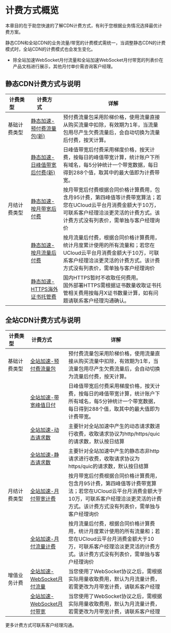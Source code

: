 # 计费方式概览

本章目的在于助您快速的了解CDN计费方式，有利于您根据业务情况选择最优计费方案。

静态CDN和全站CDN的业务流量/带宽的计费模式需统一，当调整静态CDN的计费模式时，全站CDN的计费模式也会发生变化。

* 除全站加速WebSocket月付流量和全站加速WebSocket月付带宽的列表价在产品文档进行展示，其他月付单价需咨询客户经理。

## 静态CDN计费方式与说明



|  计费类型&emsp;&emsp;  |计费方式&emsp;&emsp; | 详解                                                         |
| ------------| ---------------- | ------------------------------------------------------------ |
| 基础计费类型 | [静态加速-预付费流量包(新)](../ucdn/charge/flowday_new.md#静态加速-预付费流量包新)    | 预付费流量包采用阶梯价格，使用流量直接从购买流量中扣除，有效期为1年，当流量包用尽产生欠费流量后，会自动切换为流量后付费，按天计算。|
|              | [静态加速-日峰值带宽后付费(新)](../ucdn/charge/flowday_new.md#静态加速-日峰值带宽后付费新)  | 日峰值带宽后付费采用梯度价格，按天计费，按每日的峰值带宽计算，统计账户下所有域名，每5分钟统计一个带宽数据，每日得到288个值，取其中的最大值即为计费带宽。|
| 月结计费类型 | [静态加速-按月带宽后付费](ucdn/charge/month)   | 按月带宽后付费根据合同价格计算费用，包含月95计费，第四峰值等计费带宽算法；若您在UCloud云平台月消费金额大于10万，可联系客户经理洽淡更灵活的计费方式。该计费方式没有列表价，需单独与客户经理询价 |
|              | [静态加速-按月流量后付费](ucdn/charge/month)   | 按月流量后付费，根据合同价格计算费用，统计月度累计使用的所有流量和；若您在UCloud云平台月消费金额大于10万，可联系客户经理洽淡更灵活的计费方式。该计费方式没有列表价，需单独与客户经理询价 |
|              | [静态加速-HTTPS海外证书托管费](../ucdn/charge/month.md#海外证书托管费用)   | 国内HTTPS暂时不收取任何费用。<br />国外部署HTTPS需根据证书数量收取证书托管相关费用按每月X证书数量计算，如有问题请联系客户经理沟通确认。 |

## 全站CDN计费方式与说明

|  计费类型&emsp;&emsp;  |计费方式&emsp;&emsp; | 详解                                                         |
| ------------| ---------------- | ------------------------------------------------------------ |
| 基础计费类型 | [全站加速-预付费流量包](ucdn/charge/flowday_new#全站加速-预付费流量包)   | 预付费流量包采用阶梯价格，使用流量直接从购买流量中扣除，有效期为1年，当流量包用尽产生欠费流量后，会自动切换为流量后付费，按天计算。 |
|              | [全站加速-带宽峰值日付](ucdn/charge/flowday_new#全站加速-带宽峰值日付)  | 日峰值带宽后付费采用梯度价格，按天计费，按每日的峰值带宽计算，统计账户下所有域名，每5分钟统计一个带宽数据，每日得到288个值，取其中的最大值即为计费带宽。|
|              | [全站加速-动态请求数](ucdn/charge/flowday_new#全站加速-请求数) |  主要针对全站加速中产生的动态请求数进行收费，收取请求协议为http/https/quic的请求数，默认按日结算 |
|              | [全站加速-静态请求数](ucdn/charge/flowday_new#全站加速-请求数) |  主要针对全站加速中产生的静态态非http请求进行收费，收取请求协议为https/quic的请求数，默认按日结算  |
| 月结计费类型 | [全站加速-月付带宽计费](ucdn/charge/month)   | 按月带宽后付费根据合同价格计算费用，包含月95计费，第四峰值等计费带宽算法；若您在UCloud云平台月消费金额大于10万，可联系客户经理洽淡更灵活的计费方式。该计费方式没有列表价，需单独与客户经理询价|
|              | [全站加速-月付流量计费](ucdn/charge/month)   | 按月流量后付费，根据合同价格计算费用，统计月度累计使用的所有流量和；若您在UCloud云平台月消费金额大于10万，可联系客户经理洽淡更灵活的计费方式。该计费方式没有列表价，需单独与客户经理询价|
|增值业务计费 | [全站加速-WebSocket月付流量](ucdn/charge/month.md#全站加速websocket月流量计费) | 当您使用了WebSocket协议之后，需根据实际用量收取费用，默认为月流量计费，若需更改为月带宽计费，请联系客户经理  |
| | [全站加速-WebSocket月付带宽](ucdn/charge/month.md#全站加速websocket月带宽计费) | 当您使用了WebSocket协议之后，需根据实际用量收取费用，默认为月流量计费，若需更改为月带宽计费，请联系客户经理  |

更多计费方式可联系客户经理沟通。

